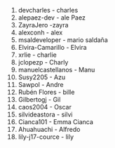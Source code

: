 1. devcharles - charles
2. alepaez-dev - ale Paez
3. ZayraJero -zayra
4. alexconh - alex
5. msaldeveloper - mario saldaña
6. Elvira-Camarillo - Elvira
7. xrlie - charlie
8. jclopezp - Charly
9. manuelcastellanos - Manu
10. Susy2205 - Azu
11. Sawpol - Andre
12. Rubén Flores - bille
13. Gilbertogj - Gil
14. caos2004 - Oscar
15. silvideastora - silvi
16. Cianca101 - Emma Cianca
17. Ahuahuachi - Alfredo
18. lily-j17-cource - lily